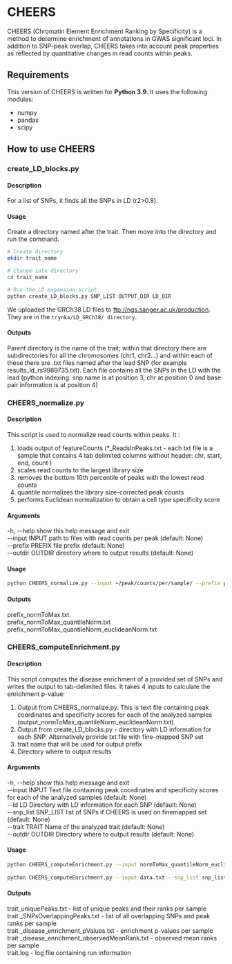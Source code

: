 # CHEERS
 
CHEERS (Chromatin Element Enrichment Ranking by Specificity) is a method to determine enrichment of annotations in GWAS significant loci. In addition to SNP-peak overlap, CHEERS takes into account peak properties as reflected by quantitative changes in read counts within peaks. 
 
## **Requirements**
 
This version of CHEERS is written for **Python 3.9**. It uses the following modules:

* numpy  
* pandas  
* scipy  
 
## **How to use CHEERS**

### **create_LD_blocks.py**

#### Description
For a list of SNPs, it finds all the SNPs in LD (r2>0.8).  

#### Usage
Create a directory named after the trait. Then move into the directory and run the command.    

```bash
# Create directory
mkdir trait_name  

# change into directory
cd trait_name  

# Run the LD expansion script
python create_LD_blocks.py SNP_LIST OUTPUT_DIR LD_DIR  
```

We uploaded the GRCh38 LD files to ftp://ngs.sanger.ac.uk/production. They are in the `trynka/LD_GRCh38/ directory`.

#### Outputs
Parent directory is the name of the trait; within that directory there are subdirectories for all the chromosomes (chr1, chr2...) and within each of these there are .txt files named after the lead SNP (for example results_ld_rs9989735.txt). Each file contains all the SNPs in the LD with the lead (python indexing: snp name is at position 3, chr at position 0 and base pair information is at position 4)

 
### **CHEERS_normalize.py**
 
#### Description
This script is used to normalize read counts within peaks. It :  
1)    loads output of featureCounts (*_ReadsInPeaks.txt - each txt file is a sample that contains 4 tab delimited columns without header: chr, start, end, count )
2)    scales read counts to the largest library size
3)    removes the bottom 10th percentile of peaks with the lowest read counts
4)    quantile normalizes the library size-corrected peak counts
5)    performs Euclidean normalization to obtain a cell type specificity score
 
 
#### Arguments
  -h, --help   	show this help message and exit  
  --input INPUT	path to files with read counts per peak (default: None)  
  --prefix PREFIX  file prefix (default: None)  
  --outdir OUTDIR  directory where to output results (default: None)  

#### Usage
```bash
python CHEERS_normalize.py --input ~/peak/counts/per/sample/ --prefix prefix --outdir ~/output/directory/
```

#### Outputs
prefix_normToMax.txt  
prefix_normToMax_quantileNorm.txt  
prefix_normToMax_quantileNorm_euclideanNorm.txt  

### **CHEERS_computeEnrichment.py**
 
#### Description
 
This script computes the disease enrichment of a provided set of SNPs and writes the output to tab-delimited files. It takes 4 inputs to calculate the enrichment p-value:  
1)    Output from CHEERS_normalize.py. This is text file containing peak coordinates and specificity scores for each of the analyzed samples (output_normToMax_quantileNorm_euclideanNorm.txt). 
2)    Output from create_LD_blocks.py - directory with LD information for each SNP. Alternatively provide txt file with fine-mapped SNP set 
3)    trait name that will be used for output prefix  
4)    Directory where to output results  
 
#### Arguments 
  -h, --help   	show this help message and exit  
  --input INPUT	Text file containing peak coordinates and specificity
               	scores for each of the analyzed samples (default: None)    
  --ld LD      	Directory with LD information for each SNP (default: None)  
  --snp_list SNP_LIST  list of SNPs if CHEERS is used on finemapped set
                       (default: None)  
  --trait TRAIT	Name of the analyzed trait (default: None)  
  --outdir OUTDIR  Directory where to output results (default: None)  

#### Usage 
```bash
python CHEERS_computeEnrichment.py --input normToMax_quantileNorm_euclideanNorm.txt --ld ~/LD/trait/ --trait trait_name --outdir ~/output/directory/  
   
python CHEERS_computeEnrichment.py --input data.txt --snp_list snp_list.txt --trait trait_name --outdir ~/output/directory/
```

#### Outputs 
trait_uniquePeaks.txt - list of unique peaks and their ranks per sample  
trait _SNPsOverlappingPeaks.txt - list of all overlapping SNPs and peak ranks per sample  
trait _disease_enrichment_pValues.txt - enrichment p-values per sample  
trait _disease_enrichment_observedMeanRank.txt - observed mean ranks per sample  
trait.log - log file containing run information  

